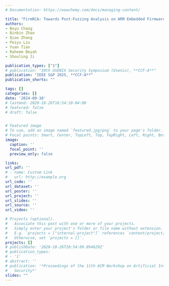 ```yaml
---
# Documentation: https://wowchemy.com/docs/managing-content/

title: "FirmRCA: Towards Post-Fuzzing Analysis on ARM Embedded Firmware with Efficient Event-based Fault Localization"
authors:
- Boyu Chang
- Binbin Zhao
- Qiao Zhang
- Peiyu Liu
- Yuan Tian
- Raheem Beyah
- Shouling Ji

publication_types: ["1"]
# publication: "30th USENIX Security Symposium (Usenix), **CCF-A**"
publication: "IEEE S&P 2025, **CCF-A**"
publication_shorts: ""

tags: []
categories: []
date: '2024-09-10'
# lastmod: 2020-10-26T16:54:10-04:00
# featured: false
# draft: false


# Featured image
# To use, add an image named `featured.jpg/png` to your page's folder.
# Focal points: Smart, Center, TopLeft, Top, TopRight, Left, Right, BottomLeft, Bottom, BottomRight.
image:
  caption: ''
  focal_point: ''
  preview_only: false

links:
url_pdf: ''
# - name: Custom Link
#   url: http://example.org
url_code: ''
url_dataset: ''
url_poster: ''
url_project: ''
url_slides: ''
url_source: ''
url_video: ''

# Projects (optional).
#   Associate this post with one or more of your projects.
#   Simply enter your project's folder or file name without extension.
#   E.g. `projects = ["internal-project"]` references `content/project/deep-learning/index.md`.
#   Otherwise, set `projects = []`.
projects: []
# publishDate: '2020-10-26T20:54:09.894629Z'
# publication_types:
# - '1'
# abstract: ''
# publication: '*Proceedings of the 11th ACM Workshop on Artificial Intelligence and
#   Security*'
slides: ""
---
```

